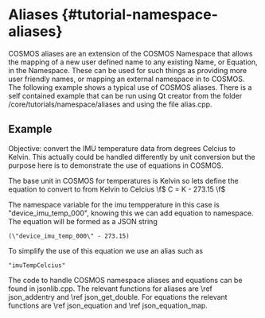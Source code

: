 # Aliases {#tutorial-namespace-aliases}

COSMOS aliases are an extension of the COSMOS Namespace that allows the mapping of a new user defined name to any existing Name, or Equation, in the Namespace. These can be used for such things as providing more user friendly names, or mapping an external namespace in to COSMOS. The following example shows a typical use of COSMOS aliases. There is a self contained example that can be run using Qt creator from the folder <cosmos-source>/core/tutorials/namespace/aliases and using the file alias.cpp.

## Example
Objective: convert the IMU temperature data from degrees Celcius to Kelvin. This actually could be handled differently by unit conversion but the purpose here is to demonstrate the use of equations in COSMOS.

The base unit in COSMOS for temperatures is Kelvin so lets define the equation to convert to from Kelvin to Celcius \f$ C = K - 273.15 \f$

The namespace variable for the imu tempperature in this case is "device_imu_temp_000", knowing this we can add equation to namespace. The equation will be formed as a JSON string 
```
(\"device_imu_temp_000\" - 273.15)
```
To simplify the use of this equation we use an alias such as 
```
"imuTempCelcius"
```

The code to handle COSMOS namespace aliases and equations can be found in jsonlib.cpp. The relevant functions for aliases are \ref json_addentry and \ref json_get_double. For equations the relevant functions are \ref json_equation and \ref json_equation_map.

